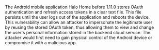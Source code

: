 The Android mobile application Halo Home before 1.11.0 stores OAuth authentication and refresh access tokens in a clear text file. This file persists until the user logs out of the application and reboots the device. This vulnerability can allow an attacker to impersonate the legitimate user by reusing the stored OAuth token, thus allowing them to view and change the user's personal information stored in the backend cloud service. The attacker would first need to gain physical control of the Android device or compromise it with a malicious app.
